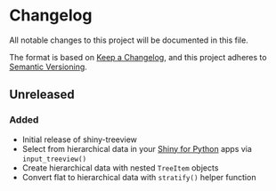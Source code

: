 # Changelog

All notable changes to this project will be documented in this file.

The format is based on [Keep a Changelog](https://keepachangelog.com/en/1.0.0/),
and this project adheres to [Semantic Versioning](https://semver.org/spec/v2.0.0.html).

## Unreleased

### Added
- Initial release of shiny-treeview
- Select from hierarchical data in your [Shiny for Python](https://shiny.posit.co/py/) apps via `input_treeview()`
- Create hierarchical data with nested `TreeItem` objects
- Convert flat to hierarchical data with `stratify()` helper function
